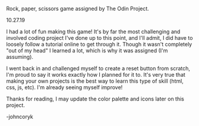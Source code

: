 Rock, paper, scissors game assigned by The Odin Project.

10.27.19

I had a lot of fun making this game! It's by far the most challenging and involved coding project I've done up to this point, and I'll admit, I did have to loosely follow a tutorial online to get through it. Though it wasn't completely "out of my head" I learned a lot, which is why it was assigned (I'm assuming).

I went back in and challenged myself to create a reset button from scratch, I'm proud to say it works exactly how I planned for it to. It's very true that making your own projects is the best way to learn this type of skill (html, css, js, etc). I'm already seeing myself improve!

Thanks for reading, I may update the color palette and icons later on this project.

-johncoryk